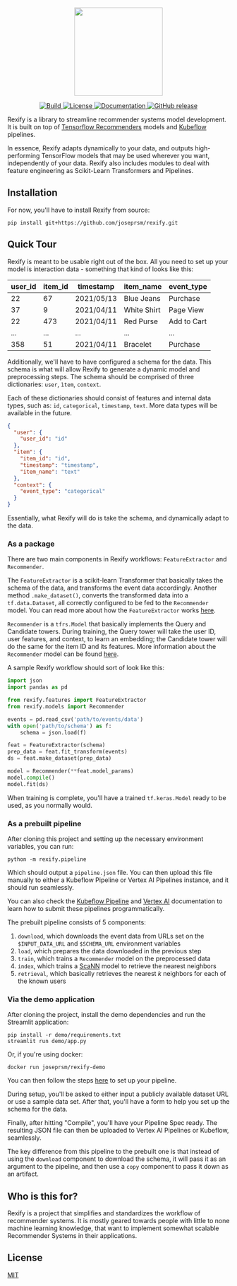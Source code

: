 <p align="center">
    <br>
    <img src="https://storage.googleapis.com/rexify/1659986918545.png" height="200"/>
    <br>
<p>

<p align="center">
    <a href="https://circleci.com/gh/joseprsm/rexify">
        <img alt="Build" src="https://img.shields.io/circleci/build/github/joseprsm/rexify?style=flat-square">
    </a>
    <a href="https://github.com/joseprsm/rexify/blob/main/LICENSE">
        <img alt="License" src="https://img.shields.io/github/license/joseprsm/rexify?style=flat-square">
    </a>
    <a href="https://rexify.readthedocs.io">
        <img alt="Documentation" src="https://img.shields.io/badge/documentation-online-success?style=flat-square">
    </a>
    <a href="https://github.com/joseprsm/rexify/releases">
        <img alt="GitHub release" src="https://img.shields.io/github/v/release/joseprsm/rexify?style=flat-square">
    </a>
</p>

Rexify is a library to streamline recommender systems model development. It is built on
top of [Tensorflow Recommenders](https://github.com/tensorflow/recommenders) models and 
[Kubeflow](https://github.com/kubeflow/pipelines) pipelines.

In essence, Rexify adapts dynamically to your data, and outputs high-performing TensorFlow
models that may be used wherever you want, independently of your data. Rexify also includes modules to deal with feature engineering as Scikit-Learn Transformers 
and Pipelines.  


## Installation

For now, you'll have to install Rexify from source:

```shell
pip install git+https://github.com/joseprsm/rexify.git
```

## Quick Tour

Rexify is meant to be usable right out of the box. All you need to set up your model is interaction data - something that kind of looks like this:

| user_id | item_id | timestamp  | item_name   | event_type  |
|---------|---------|------------|-------------|-------------|
| 22      | 67      | 2021/05/13 | Blue Jeans  | Purchase    |
| 37      | 9       | 2021/04/11 | White Shirt | Page View   |
| 22      | 473     | 2021/04/11 | Red Purse   | Add to Cart |
| ...     | ...     | ...        | ...         | ...         |
| 358     | 51      | 2021/04/11 | Bracelet    | Purchase    |

Additionally, we'll have to have configured a schema for the data.
This schema is what will allow Rexify to generate a dynamic model and preprocessing steps.
The schema should be comprised of three dictionaries: `user`, `ìtem`, `context`.

Each of these dictionaries should consist of features and internal data types, 
such as: `id`, `categorical`, `timestamp`, `text`. More data types will be available 
in the future.

```json
{
  "user": {
    "user_id": "id"
  },
  "item": {
    "item_id": "id",
    "timestamp": "timestamp",
    "item_name": "text"
  },
  "context": {
    "event_type": "categorical"
  }
}
```

Essentially, what Rexify will do is take the schema, and dynamically adapt to the data.

### As a package

There are two main components in Rexify workflows: `FeatureExtractor` and `Recommender`.

The `FeatureExtractor` is a scikit-learn Transformer that basically takes the schema of the data, and transforms the event data accordingly. Another method `.make_dataset()`, converts the transformed data into a `tf.data.Dataset`, all correctly configured to be fed to the `Recommender` model. You can read more about how the `FeatureExtractor` works [here]().

`Recommender` is a `tfrs.Model` that basically implements the Query and Candidate towers. During training, the Query tower will take the user ID, user features, and context, to learn an embedding; the Candidate tower will do the same for the item ID and its features. More information about the `Recommender` model can be found [here](). 

A sample Rexify workflow should sort of look like this:

````python
import json
import pandas as pd

from rexify.features import FeatureExtractor 
from rexify.models import Recommender

events = pd.read_csv('path/to/events/data')
with open('path/to/schema') as f:
    schema = json.load(f)

feat = FeatureExtractor(schema)
prep_data = feat.fit_transform(events)
ds = feat.make_dataset(prep_data)

model = Recommender(**feat.model_params)
model.compile()
model.fit(ds)
````

When training is complete, you'll have a trained `tf.keras.Model` ready to be used, as you normally would. 

### As a prebuilt pipeline

After cloning this project and setting up the necessary environment variables, you can run:

```shell
python -m rexify.pipeline
```

Which should output a `pipeline.json` file. You can then upload this file manually to 
either a Kubeflow Pipeline or Vertex AI Pipelines instance, and it should run seamlessly. 

You can also check the [Kubeflow Pipeline](https://kubeflow-pipelines.readthedocs.io/en/latest/source/kfp.client.html#kfp.Client.create_run_from_pipeline_package)
and [Vertex AI](https://cloud.google.com/vertex-ai/docs/pipelines/run-pipeline#create_a_pipeline_run) 
documentation to learn how to submit these pipelines programmatically.

The prebuilt pipeline consists of 5 components:

1. `download`, which downloads the event data from URLs set on the `$INPUT_DATA_URL` and `$SCHEMA_URL` environment variables
2. `load`, which prepares the data downloaded in the previous step
3. `train`, which trains a `Recommender` model on the preprocessed data
4. `index`, which trains a [ScaNN](https://ai.googleblog.com/2020/07/announcing-scann-efficient-vector.html) model to retrieve the nearest neighbors
5. `retrieval`, which basically retrieves the nearest _k_ neighbors for each of the known users


### Via the demo application

After cloning the project, install the demo dependencies and run the Streamlit application:

```shell
pip install -r demo/requirements.txt
streamlit run demo/app.py
```

Or, if you're using docker:

```shell
docker run joseprsm/rexify-demo
```

You can then follow the steps [here]() to set up your pipeline. 

During setup, you'll be asked to either input a publicly available dataset URL or use a sample data set.
After that, you'll have a form to help you set up the schema for the data.

Finally, after hitting "Compile", you'll have your Pipeline Spec ready. The resulting JSON file can then be uploaded to Vertex AI Pipelines or Kubeflow, seamlessly.

The key difference from this pipeline to the prebuilt one is that instead of using the `download` component to download the schema, it will pass it as an argument to the pipeline, and then use a `copy` component to pass it down as an artifact.


## Who is this for?

Rexify is a project that simplifies and standardizes the workflow of recommender systems. It is 
mostly geared towards people with little to none machine learning knowledge, that want to implement
somewhat scalable Recommender Systems in their applications.

## License

[MIT](https://github.com/joseprsm/rexify/blob/main/LICENSE)
